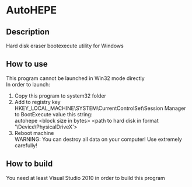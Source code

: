 # AutoHEPE

## Description
 Hard disk eraser bootexecute utility for Windows
 
## How to use
 This program cannot be launched in Win32 mode directly<br>
 In order to launch:<br>
 1. Copy this program to system32 folder<br> 
 2. Add to registry key<br>
 HKEY_LOCAL_MACHINE\\SYSTEM\\CurrentControlSet\\Session Manager<br>
 to BootExecute value this string:<br>
 autohepe \<block size in bytes\> \<path to hard disk in format '\\Device\\PhysicalDriveX'\><br>
 3. Reboot machine<br>
 WARNING: You can destroy all data on your computer! Use extremely carefully!
 
## How to build
 You need at least Visual Studio 2010 in order to build this program
